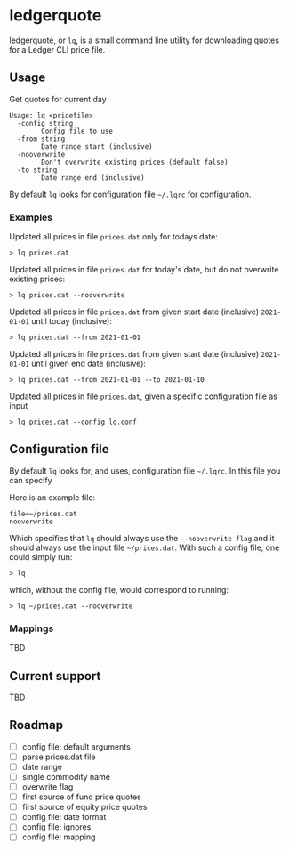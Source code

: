 # ledgerquote
ledgerquote, or `lq`, is a small command line utility for downloading quotes for a Ledger CLI price file.

## Usage

Get quotes for current day
```
Usage: lq <pricefile>
  -config string
        Config file to use
  -from string
        Date range start (inclusive)
  -nooverwrite
        Don't overwrite existing prices (default false)
  -to string
        Date range end (inclusive)
```

By default `lq` looks for configuration file `~/.lqrc` for configuration.

### Examples

Updated all prices in file `prices.dat` only for todays date:
```
> lq prices.dat
```

Updated all prices in file `prices.dat` for today's date, but do not overwrite existing prices:
```
> lq prices.dat --nooverwrite
```

Updated all prices in file `prices.dat` from given start date (inclusive) `2021-01-01` until today (inclusive):
```
> lq prices.dat --from 2021-01-01
```

Updated all prices in file `prices.dat` from given start date (inclusive) `2021-01-01` until given end date (inclusive):
```
> lq prices.dat --from 2021-01-01 --to 2021-01-10
```

Updated all prices in file `prices.dat`, given a specific configuration file as input
```
> lq prices.dat --config lq.conf
```

## Configuration file
By default `lq` looks for, and uses, configuration file
`~/.lqrc`. In this file you can specify  

Here is an example file:
```
file=~/prices.dat
nooverwrite
```

Which specifies that `lq` should always use the `--nooverwrite flag` and it should always use the input file `~/prices.dat`.
With such a config file, one could simply run: 

```
> lq
``` 

which, without the config file, would correspond to running:

```
> lq ~/prices.dat --nooverwrite
```

### Mappings
TBD

## Current support
TBD

## Roadmap
- [ ] config file: default arguments
- [ ] parse prices.dat file
- [ ] date range
- [ ] single commodity name
- [ ] overwrite flag
- [ ] first source of fund price quotes
- [ ] first source of equity price quotes
- [ ] config file: date format
- [ ] config file: ignores
- [ ] config file: mapping
